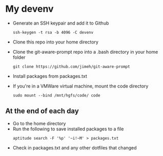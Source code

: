 # My devenv

* Generate an SSH keypair and add it to Github
    ```
    ssh-keygen -t rsa -b 4096 -C devenv
    ```
* Clone this repo into your home directory
* Clone the git-aware-prompt repo into a .bash directory in your home folder
    ```
    git clone https://github.com/jimeh/git-aware-prompt
    ```
* Install packages from packages.txt 

* If you're in a VMWare virtual machine, mount the code directory
    ```
    sudo mount --bind /mnt/hgfs/code/ code
    ```

## At the end of each day
* Go to the home directory
* Run the following to save installed packages to a file
    ```
    aptitude search -F '%p' '~i!~M' > packages.txt
    ```
* Check in packages.txt and any other dotfiles that changed
 
